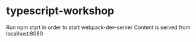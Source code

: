 # typescript-workshop

Run npm start in order to start webpack-dev-server
Content is served from localhost:8080